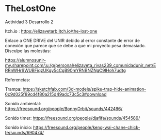 # TheLostOne
Actividad 3 Desarrollo 2

Itch.io : https://elizavetarb.itch.io/the-lost-one

Enlace a ONE DRIVE del UNIR debido al error constante de error de conexión que parece que se debe a que mi proyecto pesa demasiado. Disculpe las molestias: 

https://alumnosunir-my.sharepoint.com/:u:/g/personal/elizaveta_rivas239_comunidadunir_net/ERRnWHr9WUBFiqzUKgy5cCgB90mYRNBNZNgC9lHoh7udtg


Referencias:

Trampa: https://sketchfab.com/3d-models/spike-trap-hide-animation-6c9d025f89cd4f80a215d49adc73c5c3#download


Sonido ambiental: https://freesound.org/people/BonnyOrbit/sounds/442486/

Sonido timer: https://freesound.org/people/djafifa/sounds/454589/

Sonido inicio: https://freesound.org/people/keng-wai-chane-chick-te/sounds/690474/
